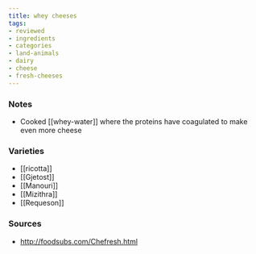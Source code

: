 ```yaml
---
title: whey cheeses
tags:
- reviewed
- ingredients
- categories
- land-animals
- dairy
- cheese
- fresh-cheeses
---
```

### Notes
- Cooked [[whey-water]] where the proteins have coagulated to make even more cheese

### Varieties
* [[ricotta]]
* [[Gjetost]]
* [[Manouri]]
* [[Mizithra]]
* [[Requeson]]

### Sources
* http://foodsubs.com/Chefresh.html
